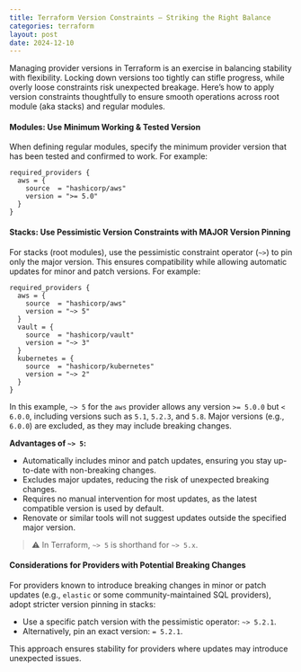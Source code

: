 ```yaml
---
title: Terraform Version Constraints — Striking the Right Balance
categories: terraform
layout: post
date: 2024-12-10
---
```


Managing provider versions in Terraform is an exercise in balancing stability
with flexibility. Locking down versions too tightly can stifle progress, while
overly loose constraints risk unexpected breakage. Here’s how to apply version
constraints thoughtfully to ensure smooth operations across root module (aka stacks)
and regular modules.

#### Modules: Use Minimum Working & Tested Version

When defining regular modules, specify the minimum provider version that has been
tested and confirmed to work. For example:

```hcl
required_providers {
  aws = {
    source  = "hashicorp/aws"
    version = ">= 5.0"
  }
}
```

#### Stacks: Use Pessimistic Version Constraints with MAJOR Version Pinning

For stacks (root modules), use the pessimistic constraint operator (`~>`) to
pin only the major version. This ensures compatibility while allowing automatic
updates for minor and patch versions. For example:

```hcl
required_providers {
  aws = {
    source  = "hashicorp/aws"
    version = "~> 5"
  }
  vault = {
    source  = "hashicorp/vault"
    version = "~> 3"
  }
  kubernetes = {
    source  = "hashicorp/kubernetes"
    version = "~> 2"
  }
}
```

In this example, `~> 5` for the `aws` provider allows any version `>= 5.0.0`
but `< 6.0.0`, including versions such as `5.1`, `5.2.3`, and `5.8`. Major
versions (e.g., `6.0.0`) are excluded, as they may include breaking changes.

**Advantages of `~> 5`:**

- Automatically includes minor and patch updates, ensuring you stay up-to-date
  with non-breaking changes.
- Excludes major updates, reducing the risk of unexpected breaking changes.
- Requires no manual intervention for most updates, as the latest compatible
  version is used by default.
- Renovate or similar tools will not suggest updates outside the specified
  major version.

> ⚠️ In Terraform, `~> 5` is shorthand for `~> 5.x`.

#### Considerations for Providers with Potential Breaking Changes

For providers known to introduce breaking changes in minor or patch updates
(e.g., `elastic` or some community-maintained SQL providers), adopt stricter
version pinning in stacks:

- Use a specific patch version with the pessimistic operator: `~> 5.2.1`.
- Alternatively, pin an exact version: `= 5.2.1`.

This approach ensures stability for providers where updates may introduce
unexpected issues.
